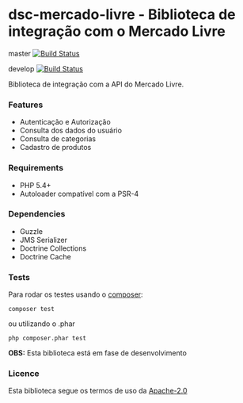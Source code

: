 # dsc-mercado-livre - Biblioteca de integração com o Mercado Livre

master
[![Build Status](https://travis-ci.org/discovery-tecnologia/dsc-mercado-livre.svg?branch=master)](http://travis-ci.org/#!/discovery-tecnologia/dsc-mercado-livre)

develop
[![Build Status](https://travis-ci.org/discovery-tecnologia/dsc-mercado-livre.svg?branch=develop)](http://travis-ci.org/#!/discovery-tecnologia/dsc-mercado-livre)

Biblioteca de integração com a API do Mercado Livre.

### Features

- Autenticação e Autorização
- Consulta dos dados do usuário
- Consulta de categorias
- Cadastro de produtos

### Requirements

- PHP 5.4+
- Autoloader compatível com a PSR-4

### Dependencies

- Guzzle
- JMS Serializer
- Doctrine Collections
- Doctrine Cache

### Tests
Para rodar os testes usando o [composer](https://getcomposer.org/download/):
```composer
composer test
```
ou utilizando o .phar
```composer
php composer.phar test
```

**OBS:** Esta biblioteca está em fase de desenvolvimento

### Licence

Esta biblioteca segue os termos de uso da [Apache-2.0](https://github.com/discovery-tecnologia/dsc-mercado-livre/blob/master/LICENSE)
